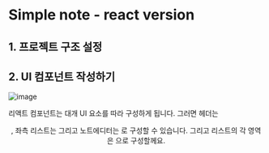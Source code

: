 # Simple note - react  version

## 1. 프로젝트 구조 설정

## 2. UI 컴포넌트 작성하기

![image](https://user-images.githubusercontent.com/61222924/96749401-bb9db900-1405-11eb-97c6-45576adb9b5f.png)

리액트 컴포넌트는 대개 UI 요소를 따라 구성하게 됩니다.
그러면 헤더는 <Header />, 좌측 리스트는 <List /> 그리고 노트에디터는 <Note />로 구성할 수 있습니다. 그리고 리스트의 각 영역은 <ListItem />으로 구성할께요.
